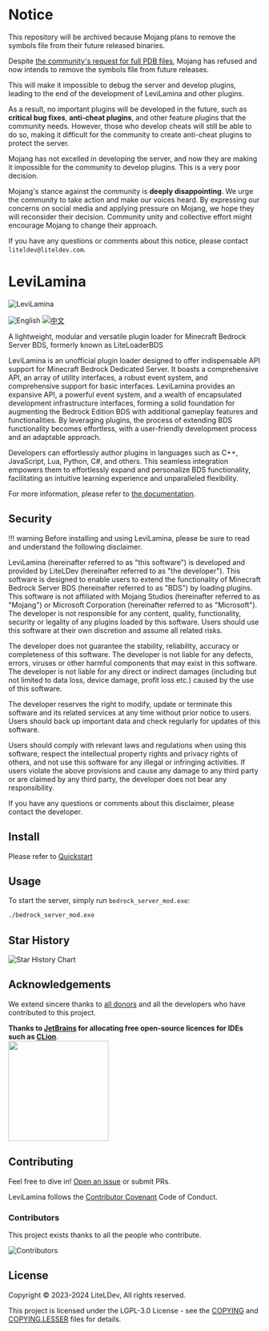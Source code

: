 # Notice

This repository will be archived because Mojang plans to remove the symbols file from their future released binaries.

Despite [the community's request for full PDB files](https://feedback.minecraft.net/hc/en-us/community/posts/23093086772109-Request-for-Complete-PDB-for-Minecraft-Bedrock-Dedicated-Server), Mojang has refused and now intends to remove the symbols file from future releases.

This will make it impossible to debug the server and develop plugins, leading to the end of the development of LeviLamina and other plugins.

As a result, no important plugins will be developed in the future, such as **critical bug fixes**, **anti-cheat plugins**, and other feature plugins that the community needs. However, those who develop cheats will still be able to do so, making it difficult for the community to create anti-cheat plugins to protect the server.

Mojang has not excelled in developing the server, and now they are making it impossible for the community to develop plugins. This is a very poor decision.

Mojang's stance against the community is **deeply disappointing**. We urge the community to take action and make our voices heard. By expressing our concerns on social media and applying pressure on Mojang, we hope they will reconsider their decision. Community unity and collective effort might encourage Mojang to change their approach.

If you have any questions or comments about this notice, please contact `liteldev@liteldev.com`.

# LeviLamina

![LeviLamina](https://socialify.git.ci/LiteLDev/LeviLamina/image?description=1&font=Raleway&forks=1&issues=1&logo=https%3A%2F%2Fraw.githubusercontent.com%2FLiteLDev%2FLeviLamina%2FHEAD%2Fdocs%2Fimg%2Flogo.svg&name=1&owner=1&pattern=Circuit%20Board&pulls=1&stargazers=1&theme=Auto)

![English](https://img.shields.io/badge/English-inactive?style=for-the-badge)
[![中文](https://img.shields.io/badge/简体中文-informational?style=for-the-badge)](README.zh.md)

A lightweight, modular and versatile plugin loader for Minecraft Bedrock Server BDS, formerly known as LiteLoaderBDS

LeviLamina is an unofficial plugin loader designed to offer indispensable API support for Minecraft Bedrock Dedicated Server. It boasts a comprehensive API, an array of utility interfaces, a robust event system, and comprehensive support for basic interfaces. LeviLamina provides an expansive API, a powerful event system, and a wealth of encapsulated development infrastructure interfaces, forming a solid foundation for augmenting the Bedrock Edition BDS with additional gameplay features and functionalities. By leveraging plugins, the process of extending BDS functionality becomes effortless, with a user-friendly development process and an adaptable approach.

Developers can effortlessly author plugins in languages such as C++, JavaScript, Lua, Python, C#, and others. This seamless integration empowers them to effortlessly expand and personalize BDS functionality, facilitating an intuitive learning experience and unparalleled flexibility.

For more information, please refer to [the documentation](https://levilamina.liteldev.com).

## Security

!!! warning
    Before installing and using LeviLamina, please be sure to read and understand the following disclaimer.

LeviLamina (hereinafter referred to as "this software") is developed and provided by LiteLDev (hereinafter referred to as "the developer"). This software is designed to enable users to extend the functionality of Minecraft Bedrock Server BDS (hereinafter referred to as "BDS") by loading plugins. This software is not affiliated with Mojang Studios (hereinafter referred to as "Mojang") or Microsoft Corporation (hereinafter referred to as "Microsoft"). The developer is not responsible for any content, quality, functionality, security or legality of any plugins loaded by this software. Users should use this software at their own discretion and assume all related risks.

The developer does not guarantee the stability, reliability, accuracy or completeness of this software. The developer is not liable for any defects, errors, viruses or other harmful components that may exist in this software. The developer is not liable for any direct or indirect damages (including but not limited to data loss, device damage, profit loss etc.) caused by the use of this software.

The developer reserves the right to modify, update or terminate this software and its related services at any time without prior notice to users. Users should back up important data and check regularly for updates of this software.

Users should comply with relevant laws and regulations when using this software, respect the intellectual property rights and privacy rights of others, and not use this software for any illegal or infringing activities. If users violate the above provisions and cause any damage to any third party or are claimed by any third party, the developer does not bear any responsibility.

If you have any questions or comments about this disclaimer, please contact the developer.

## Install

Please refer to [Quickstart](https://levilamina.liteldev.com/quickstart/)

## Usage

To start the server, simply run `bedrock_server_mod.exe`:

```sh
./bedrock_server_mod.exe
```

## Star History

![Star History Chart](https://api.star-history.com/svg?repos=LiteLDev/LeviLamina&type=Date)

## Acknowledgements

We extend sincere thanks to [all donors](https://5g8svn.sharepoint.com/:x:/s/LiteLDev/EXx2ndbuC-9Bj5SR-FlJ-HUBZWy0wODjQCDb8OkzuKTFJg?e=QBF6nQ) and all the developers who have contributed to this project.

**Thanks to [JetBrains](https://www.jetbrains.com/) for allocating free open-source licences for IDEs such
as [CLion](https://www.jetbrains.com/clion/)**.  
[<img src="https://upload.cc/i1/2021/12/29/XNohu5.png" width="200"/>](https://www.jetbrains.com/)

## Contributing

Feel free to dive in! [Open an issue](https://github.com/LiteLDev/LeviLamina/issues/new/choose) or submit PRs.

LeviLamina follows the [Contributor Covenant](https://www.contributor-covenant.org/version/2/1/code_of_conduct/) Code of Conduct.

### Contributors

This project exists thanks to all the people who contribute.

![Contributors](https://contrib.rocks/image?repo=LiteLDev/LeviLamina)

## License

Copyright © 2023-2024 LiteLDev, All rights reserved.

This project is licensed under the LGPL-3.0 License - see the [COPYING](COPYING) and [COPYING.LESSER](COPYING.LESSER) files for details.

